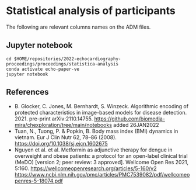 # Statistical analysis of participants
The following are relevant columns names on the ADM files.

## Jupyter notebook
``` 
cd $HOME/repositories/2022-echocardiography-proceedings/proceedings/statistica-analysis
conda activate echo-paper-ve
jupyter notebook
```

## References  
* B. Glocker, C. Jones, M. Bernhardt, S. Winzeck. Algorithmic encoding of protected characteristics in image-based models for disease detection. 2021. pre-print arXiv:2110.14755. https://github.com/biomedia-mira/chexploration/tree/main/notebooks added 26JAN2022
* Tuan, N., Tuong, P. & Popkin, B. Body mass index (BMI) dynamics in vietnam. Eur J Clin Nutr 62, 78–86 (2008). https://doi.org/10.1038/sj.ejcn.1602675
* Nguyen  et al.  et al. Metformin as adjunctive therapy for dengue in overweight and obese patients: a protocol for an open-label clinical trial (MeDO) [version 2; peer review: 3 approved]. Wellcome Open Res 2021, 5:160. https://wellcomeopenresearch.org/articles/5-160/v2 https://www.ncbi.nlm.nih.gov/pmc/articles/PMC7539082/pdf/wellcomeopenres-5-18074.pdf 
